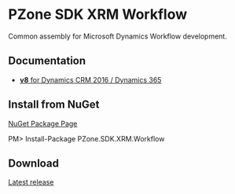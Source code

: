 # PZone SDK XRM Workflow
Common assembly for Microsoft Dynamics Workflow development.

## Documentation
<ul>
<li><a href="https://zooy.github.io/PZone.SDK.XRM.Workflow/v8/index.html"><b>v8</b> for Dynamics CRM 2016 / Dynamics 365</a></li>
</ul>

## Install from NuGet

<a href="https://preview.nuget.org/packages/PZone.SDK.XRM.Workflow/">NuGet Package Page</a>

PM> Install-Package PZone.SDK.XRM.Workflow

## Download

<a href="https://github.com/ZooY/PZone.SDK.XRM.Workflow/releases">Latest release</a>